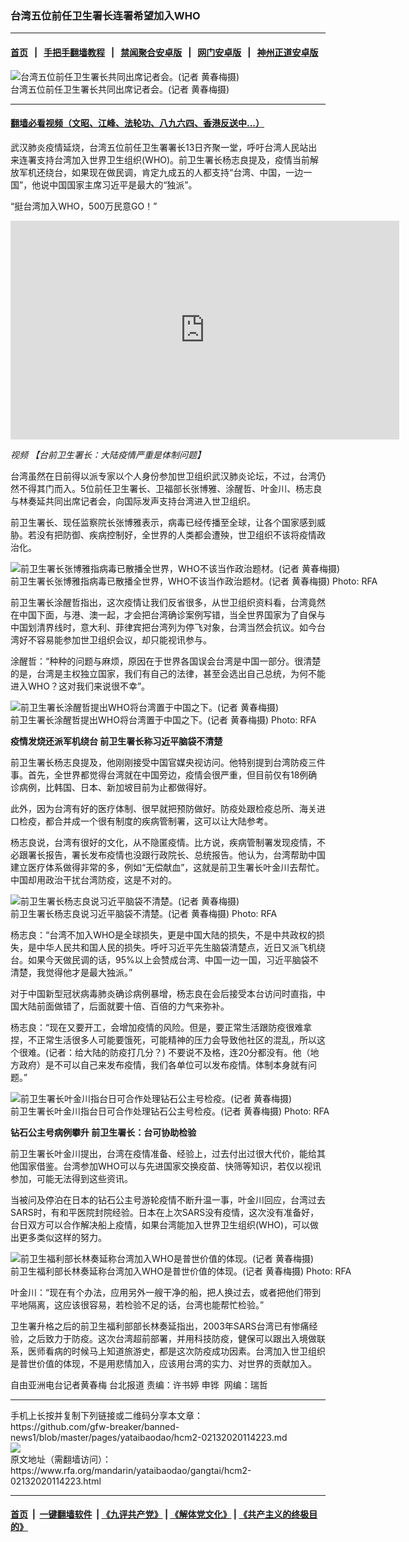 ### 台湾五位前任卫生署长连署希望加入WHO
------------------------

#### [首页](https://github.com/gfw-breaker/banned-news1/blob/master/README.md) &nbsp;&nbsp;|&nbsp;&nbsp; [手把手翻墙教程](https://github.com/gfw-breaker/guides/wiki) &nbsp;&nbsp;|&nbsp;&nbsp; [禁闻聚合安卓版](https://github.com/gfw-breaker/bn-android) &nbsp;&nbsp;|&nbsp;&nbsp; [网门安卓版](https://github.com/oGate2/oGate) &nbsp;&nbsp;|&nbsp;&nbsp; [神州正道安卓版](https://github.com/SzzdOgate/update) 



<div id="headerimg">
 <img alt="台湾五位前任卫生署长共同出席记者会。(记者 黄春梅摄)" src="https://www.rfa.org/mandarin/yataibaodao/gangtai/hcm2-02132020114223.html/4e947f729577.jpg/@@images/3584d3b7-2b13-4233-aa98-b9121d5c4e9a.jpeg" title="台湾五位前任卫生署长共同出席记者会。(记者 黄春梅摄)"/>
 <div id="headerimgcontents">
  <div id="headerimgcaption">
   <span>
    台湾五位前任卫生署长共同出席记者会。(记者 黄春梅摄)
   </span>
   <!-- zoomattribute -->
  </div>
  <!-- headerimgcaption -->
 </div>
 <!-- headerimagecontents -->
</div>

<hr/>


#### [翻墙必看视频（文昭、江峰、法轮功、八九六四、香港反送中...）](http://167.172.214.107/home.html)

<div id="storytext">
 <div>
  <div class="slot_header">
  </div>
 </div>
 <p>
  武汉肺炎疫情延烧，台湾五位前任卫生署署长13日齐聚一堂，呼吁台湾人民站出来连署支持台湾加入世界卫生组织(WHO)。前卫生署长杨志良提及，疫情当前解放军机还绕台，如果现在做民调，肯定九成五的人都支持“台湾、中国，一边一国”，他说中国国家主席习近平是最大的“独派”。
 </p>
 <p>
  “挺台湾加入WHO，500万民意GO！”
 </p>
 <p>
 </p>
 <p>
 </p>
 <p>
  <iframe frameborder="0" height="350" scrolling="no" src="https://www.facebook.com/plugins/video.php?href=https%3A%2F%2Fwww.facebook.com%2FRFAChinese%2Fvideos%2F2899420526786127%2F&amp;show_text=0&amp;width=622" width="622">
  </iframe>
 </p>
 <p>
  <i>
   视频
   <span>
    <span title="【台前卫生署长：大陆疫情严重是体制问题】">
     【台前卫生署长：大陆疫情严重是体制问题】
    </span>
   </span>
  </i>
 </p>
 <p>
 </p>
 <p>
  台湾虽然在日前得以派专家以个人身份参加世卫组织武汉肺炎论坛，不过，台湾仍然不得其门而入。5位前任卫生署长、卫福部长张博雅、涂醒哲、叶金川、杨志良与林奏延共同出席记者会，向国际发声支持台湾进入世卫组织。
 </p>
 <p>
  前卫生署长、现任监察院长张博雅表示，病毒已经传播至全球，让各个国家感到威胁。若没有把防御、疾病控制好，全世界的人类都会遭殃，世卫组织不该将疫情政治化。
 </p>
 <p>
 </p>
 <p>
  <div class="image-inline captioned" style="width:630px;">
   <div style="width:630px;">
    <img alt="前卫生署长张博雅指病毒已散播全世界，WHO不该当作政治题材。(记者 黄春梅摄)" src="https://www.rfa.org/mandarin/yataibaodao/gangtai/hcm2-02132020114223.html/5f35535a96c5.jpg" title="前卫生署长张博雅指病毒已散播全世界，WHO不该当作政治题材。(记者 黄春梅摄)"/>
   </div>
   <div class="image-caption">
    <span style="width:630px;">
     前卫生署长张博雅指病毒已散播全世界，WHO不该当作政治题材。(记者 黄春梅摄)
    </span>
    <span class="copyright">
     Photo: RFA
    </span>
   </div>
  </div>
 </p>
 <p>
  前卫生署长涂醒哲指出，这次疫情让我们反省很多，从世卫组织资料看，台湾竟然在中国下面，与港、澳一起，才会把台湾确诊案例写错，当全世界国家为了自保与中国划清界线时，意大利、菲律宾把台湾列为停飞对象，台湾当然会抗议。如今台湾好不容易能参加世卫组织会议，却只能视讯参与。
 </p>
 <p>
  涂醒哲：“种种的问题与麻烦，原因在于世界各国误会台湾是中国一部分。很清楚的是，台湾是主权独立国家，我们有自己的法律，甚至会选出自己总统，为何不能进入WHO？这对我们来说很不幸”。
 </p>
 <p>
 </p>
 <p>
  <div class="image-inline captioned" style="width:630px;">
   <div style="width:630px;">
    <img alt="前卫生署长涂醒哲提出WHO将台湾置于中国之下。(记者 黄春梅摄)" src="https://www.rfa.org/mandarin/yataibaodao/gangtai/hcm2-02132020114223.html/6d82919254f2.jpg" title="前卫生署长涂醒哲提出WHO将台湾置于中国之下。(记者 黄春梅摄)"/>
   </div>
   <div class="image-caption">
    <span style="width:630px;">
     前卫生署长涂醒哲提出WHO将台湾置于中国之下。(记者 黄春梅摄)
    </span>
    <span class="copyright">
     Photo: RFA
    </span>
   </div>
  </div>
 </p>
 <p>
  <b>
   疫情发烧还派军机绕台
  </b>
  <b>
  </b>
  <b>
   前卫生署长称习近平脑袋不清楚
  </b>
  <b>
  </b>
 </p>
 <p>
  前卫生署长杨志良提及，他刚刚接受中国官媒央视访问。他特别提到台湾防疫三件事。首先，全世界都觉得台湾就在中国旁边，疫情会很严重，但目前仅有18例确诊病例，比韩国、日本、新加坡目前为止都做得好。
 </p>
 <p>
  此外，因为台湾有好的医疗体制、很早就把预防做好。防疫处跟检疫总所、海关进口检疫，都合并成一个很有制度的疾病管制署，这可以让大陆参考。
 </p>
 <p>
  杨志良说，台湾有很好的文化，从不隐匿疫情。比方说，疾病管制署发现疫情，不必跟署长报告，署长发布疫情也没跟行政院长、总统报告。他认为，台湾帮助中国建立医疗体系做得非常的多，例如“无偿献血”，这就是前卫生署长叶金川去帮忙。中国却用政治干扰台湾防疫，这是不对的。
 </p>
 <p>
 </p>
 <p>
  <div class="image-inline captioned" style="width:640px;">
   <div style="width:640px;">
    <img alt="前卫生署长杨志良说习近平脑袋不清楚。(记者 黄春梅摄)" src="https://www.rfa.org/mandarin/yataibaodao/gangtai/hcm2-02132020114223.html/694a5fd7826f81ea62cd.jpeg" title="前卫生署长杨志良说习近平脑袋不清楚。(记者 黄春梅摄)"/>
   </div>
   <div class="image-caption">
    <span style="width:640px;">
     前卫生署长杨志良说习近平脑袋不清楚。(记者 黄春梅摄)
    </span>
    <span class="copyright">
     Photo: RFA
    </span>
   </div>
  </div>
 </p>
 <p>
  杨志良：“台湾不加入WHO是全球损失，更是中国大陆的损失，不是中共政权的损失，是中华人民共和国人民的损失。呼吁习近平先生脑袋清楚点，近日又派飞机绕台。如果今天做民调的话，95%以上会赞成台湾、中国一边一国，习近平脑袋不清楚，我觉得他才是最大独派。”
 </p>
 <p>
  对于中国新型冠状病毒肺炎确诊病例暴增，杨志良在会后接受本台访问时直指，中国大陆前面做错了，后面就要十倍、百倍的力气来弥补。
 </p>
 <p>
  杨志良：“现在又要开工，会增加疫情的风险。但是，要正常生活跟防疫很难拿捏，不正常生活很多人可能要饿死，可能精神的压力会导致他社区的混乱，所以这个很难。(记者：给大陆的防疫打几分？) 不要说不及格，连20分都没有。他（地方政府）是不可以自己来发布疫情，我们各单位可以发布疫情。体制本身就有问题。”
 </p>
 <p>
 </p>
 <p>
  <div class="image-inline captioned" style="width:640px;">
   <div style="width:640px;">
    <img alt="前卫生署长叶金川指台日可合作处理钻石公主号检疫。(记者 黄春梅摄)" src="https://www.rfa.org/mandarin/yataibaodao/gangtai/hcm2-02132020114223.html/844991d15ddd0213.jpeg" title="前卫生署长叶金川指台日可合作处理钻石公主号检疫。(记者 黄春梅摄)"/>
   </div>
   <div class="image-caption">
    <span style="width:640px;">
     前卫生署长叶金川指台日可合作处理钻石公主号检疫。(记者 黄春梅摄)
    </span>
    <span class="copyright">
     Photo: RFA
    </span>
   </div>
  </div>
 </p>
 <p>
  <b>
   钻石公主号病例攀升
  </b>
  <b>
  </b>
  <b>
   前卫生署长：台可协助检验
  </b>
  <b>
  </b>
 </p>
 <p>
  前卫生署长叶金川提出，台湾在疫情准备、经验上，过去付出过很大代价，能给其他国家借鉴。台湾参加WHO可以与先进国家交换疫苗、快筛等知识，若仅以视讯参加，可能无法得到这些资讯。
 </p>
 <p>
  当被问及停泊在日本的钻石公主号游轮疫情不断升温一事，叶金川回应，台湾过去SARS时，有和平医院封院经验。日本在上次SARS没有疫情，这次没有准备好，台日双方可以合作解决船上疫情，如果台湾能加入世界卫生组织(WHO)，可以做出更多类似这样的努力。
 </p>
 <p>
 </p>
 <p>
  <div class="image-inline captioned" style="width:630px;">
   <div style="width:630px;">
    <img alt="前卫生福利部长林奏延称台湾加入WHO是普世价值的体现。(记者 黄春梅摄)" src="https://www.rfa.org/mandarin/yataibaodao/gangtai/hcm2-02132020114223.html/6797594f5ef6.jpg" title="前卫生福利部长林奏延称台湾加入WHO是普世价值的体现。(记者 黄春梅摄)"/>
   </div>
   <div class="image-caption">
    <span style="width:630px;">
     前卫生福利部长林奏延称台湾加入WHO是普世价值的体现。(记者 黄春梅摄)
    </span>
    <span class="copyright">
     Photo: RFA
    </span>
   </div>
  </div>
 </p>
 <p>
  叶金川：“现在有个办法，应用另外一艘干净的船，把人换过去，或者把他们带到平地隔离，这应该很容易，若检验不足的话，台湾也能帮忙检验。”
 </p>
 <p>
  卫生署升格之后的前卫生福利部部长林奏延指出，2003年SARS台湾已有惨痛经验，之后致力于防疫。这次台湾超前部署，并用科技防疫，健保可以跟出入境做联系，医师看病的时候马上知道旅游史，都是这次防疫成功因素。台湾加入世卫组织是普世价值的体现，不是用悲情加入，应该用台湾的实力、对世界的贡献加入。
 </p>
 <p>
 </p>
 <p>
  自由亚洲电台记者黄春梅 台北报道 责编：许书婷 申铧  网编：瑞哲
 </p>
</div>

<hr/>
手机上长按并复制下列链接或二维码分享本文章：<br/>
https://github.com/gfw-breaker/banned-news1/blob/master/pages/yataibaodao/hcm2-02132020114223.md <br/>
<a href='https://github.com/gfw-breaker/banned-news1/blob/master/pages/yataibaodao/hcm2-02132020114223.md'><img src='https://github.com/gfw-breaker/banned-news1/blob/master/pages/yataibaodao/hcm2-02132020114223.md.png'/></a> <br/>
原文地址（需翻墙访问）：https://www.rfa.org/mandarin/yataibaodao/gangtai/hcm2-02132020114223.html


------------------------
#### [首页](https://github.com/gfw-breaker/banned-news1/blob/master/README.md) &nbsp;|&nbsp; [一键翻墙软件](https://github.com/gfw-breaker/nogfw/blob/master/README.md) &nbsp;| [《九评共产党》](https://github.com/gfw-breaker/9ping.md/blob/master/README.md#九评之一评共产党是什么) | [《解体党文化》](https://github.com/gfw-breaker/jtdwh.md/blob/master/README.md) | [《共产主义的终极目的》](https://github.com/gfw-breaker/gczydzjmd.md/blob/master/README.md)


<img src='http://gfw-breaker.win/banned-news/pages/yataibaodao/hcm2-02132020114223.md' width='0px' height='0px'/>